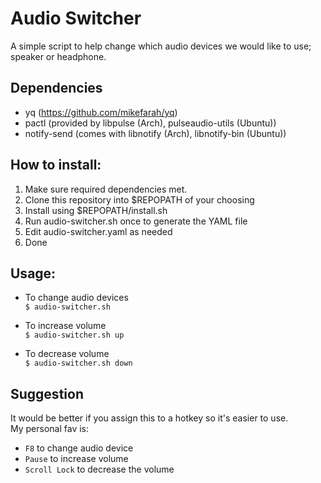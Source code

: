 # Audio Switcher

A simple script to help change which audio devices we would like to use; speaker or headphone.

## Dependencies

* yq (https://github.com/mikefarah/yq)
* pactl (provided by libpulse (Arch), pulseaudio-utils (Ubuntu))
* notify-send (comes with libnotify (Arch), libnotify-bin (Ubuntu))

## How to install:

1. Make sure required dependencies met.
2. Clone this repository into $REPOPATH of your choosing
3. Install using $REPOPATH/install.sh
4. Run audio-switcher.sh once to generate the YAML file
5. Edit audio-switcher.yaml as needed
6. Done

## Usage:

* To change audio devices<br>
`$ audio-switcher.sh`

* To increase volume<br>
`$ audio-switcher.sh up`

* To decrease volume<br>
`$ audio-switcher.sh down`

## Suggestion
It would be better if you assign this to a hotkey so it's easier to use.<br>
My personal fav is:
* `F8` to change audio device
* `Pause` to increase volume
* `Scroll Lock` to decrease the volume